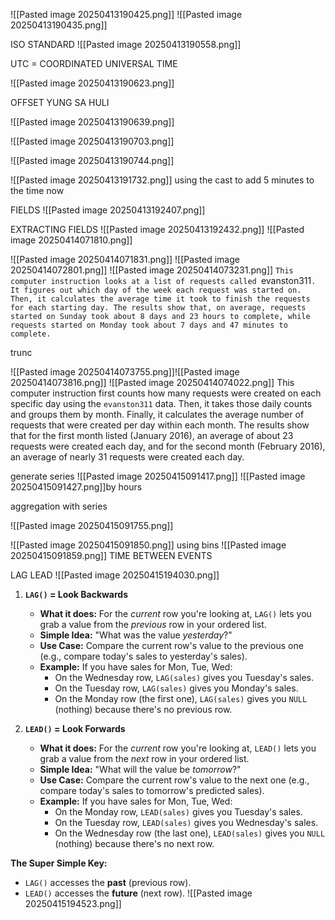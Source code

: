 ![[Pasted image 20250413190425.png]]
![[Pasted image 20250413190435.png]]


ISO STANDARD
![[Pasted image 20250413190558.png]]

UTC = COORDINATED UNIVERSAL TIME

![[Pasted image 20250413190623.png]]

OFFSET YUNG SA HULI

![[Pasted image 20250413190639.png]]

![[Pasted image 20250413190703.png]]

![[Pasted image 20250413190744.png]]

![[Pasted image 20250413191732.png]]
using the cast to add 5 minutes to the time now

FIELDS
![[Pasted image 20250413192407.png]]

EXTRACTING FIELDS
![[Pasted image 20250413192432.png]]
![[Pasted image 20250414071810.png]]

 ![[Pasted image 20250414071831.png]]
 ![[Pasted image 20250414072801.png]]
 ![[Pasted image 20250414073231.png]]
`This computer instruction looks at a list of requests called `evanston311`. It figures out which day of the week each request was started on. Then, it calculates the average time it took to finish the requests for each starting day. The results show that, on average, requests started on Sunday took about 8 days and 23 hours to complete, while requests started on Monday took about 7 days and 47 minutes to complete.`

trunc

![[Pasted image 20250414073755.png]]![[Pasted image 20250414073816.png]]
![[Pasted image 20250414074022.png]]
This computer instruction first counts how many requests were created on each specific day using the `evanston311` data. Then, it takes those daily counts and groups them by month. Finally, it calculates the average number of requests that were created per day within each month. The results show that for the first month listed (January 2016), an average of about 23 requests were created each day, and for the second month (February 2016), an average of nearly 31 requests were created each day.

generate series
![[Pasted image 20250415091417.png]]
![[Pasted image 20250415091427.png]]by hours

aggregation with series

![[Pasted image 20250415091755.png]]

![[Pasted image 20250415091850.png]]
using bins
![[Pasted image 20250415091859.png]]
TIME BETWEEN EVENTS

LAG
LEAD
![[Pasted image 20250415194030.png]]

1. **`LAG()` = Look Backwards**
    
    - **What it does:** For the _current_ row you're looking at, `LAG()` lets you grab a value from the _previous_ row in your ordered list.
    - **Simple Idea:** "What was the value _yesterday_?"
    - **Use Case:** Compare the current row's value to the previous one (e.g., compare today's sales to yesterday's sales).
    - **Example:** If you have sales for Mon, Tue, Wed:
        - On the Wednesday row, `LAG(sales)` gives you Tuesday's sales.
        - On the Tuesday row, `LAG(sales)` gives you Monday's sales.
        - On the Monday row (the first one), `LAG(sales)` gives you `NULL` (nothing) because there's no previous row.
2. **`LEAD()` = Look Forwards**
    
    - **What it does:** For the _current_ row you're looking at, `LEAD()` lets you grab a value from the _next_ row in your ordered list.
    - **Simple Idea:** "What will the value be _tomorrow_?"
    - **Use Case:** Compare the current row's value to the next one (e.g., compare today's sales to tomorrow's predicted sales).
    - **Example:** If you have sales for Mon, Tue, Wed:
        - On the Monday row, `LEAD(sales)` gives you Tuesday's sales.
        - On the Tuesday row, `LEAD(sales)` gives you Wednesday's sales.
        - On the Wednesday row (the last one), `LEAD(sales)` gives you `NULL` (nothing) because there's no next row.

**The Super Simple Key:**

- `LAG()` accesses the **past** (previous row).
- `LEAD()` accesses the **future** (next row).
![[Pasted image 20250415194523.png]]
